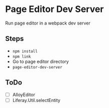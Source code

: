 # Page Editor Dev Server

Run page editor in a webpack dev server

## Steps

- `npm install`
- `npm link`
- Go to page editor directory
- `page-editor-dev-server`

## ToDo

- [ ] AlloyEditor
- [ ] Liferay.Util.selectEntity
